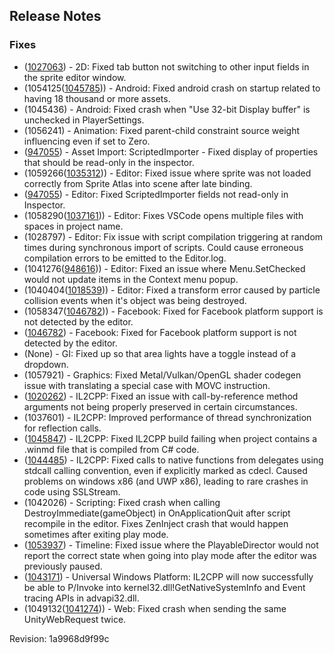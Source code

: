 ## Release Notes

### Fixes

-   ([1027063](https://issuetracker.unity3d.com/product/unity/issues/guid/1027063/)) - 2D: Fixed tab button not switching to other input fields in the sprite editor window.
-   (1054125([1045785](https://issuetracker.unity3d.com/product/unity/issues/guid/1045785/))) - Android: Fixed android crash on startup related to having 18 thousand or more assets.
-   \(1045436\) - Android: Fixed crash when \"Use 32-bit Display buffer\" is unchecked in PlayerSettings.
-   \(1056241\) - Animation: Fixed parent-child constraint source weight influencing even if set to Zero.
-   ([947055](https://issuetracker.unity3d.com/product/unity/issues/guid/947055/)) - Asset Import: ScriptedImporter - Fixed display of properties that should be read-only in the inspector.
-   (1059266([1035312](https://issuetracker.unity3d.com/product/unity/issues/guid/1035312/))) - Editor: Fixed issue where sprite was not loaded correctly from Sprite Atlas into scene after late binding.
-   ([947055](https://issuetracker.unity3d.com/product/unity/issues/guid/947055/)) - Editor: Fixed ScriptedImporter fields not read-only in Inspector.
-   (1058290([1037161](https://issuetracker.unity3d.com/product/unity/issues/guid/1037161/))) - Editor: Fixes VSCode opens multiple files with spaces in project name.
-   \(1028797\) - Editor: Fix issue with script compilation triggering at random times during synchronous import of scripts. Could cause erroneous compilation errors to be emitted to the Editor.log.
-   (1041276([948616](https://issuetracker.unity3d.com/product/unity/issues/guid/948616/))) - Editor: Fixed an issue where Menu.SetChecked would not update items in the Context menu popup.
-   (1040404([1018539](https://issuetracker.unity3d.com/product/unity/issues/guid/1018539/))) - Editor: Fixed a transform error caused by particle collision events when it\'s object was being destroyed.
-   (1058347([1046782](https://issuetracker.unity3d.com/product/unity/issues/guid/1046782/))) - Facebook: Fixed for Facebook platform support is not detected by the editor.
-   ([1046782](https://issuetracker.unity3d.com/product/unity/issues/guid/1046782/)) - Facebook: Fixed for Facebook platform support is not detected by the editor.
-   (None) - GI: Fixed up so that area lights have a toggle instead of a dropdown.
-   \(1057921\) - Graphics: Fixed Metal/Vulkan/OpenGL shader codegen issue with translating a special case with MOVC instruction.
-   ([1020262](https://issuetracker.unity3d.com/product/unity/issues/guid/1020262/)) - IL2CPP: Fixed an issue with call-by-reference method arguments not being properly preserved in certain circumstances.
-   \(1037601\) - IL2CPP: Improved performance of thread synchronization for reflection calls.
-   ([1045847](https://issuetracker.unity3d.com/product/unity/issues/guid/1045847/)) - IL2CPP: Fixed IL2CPP build failing when project contains a .winmd file that is compiled from C# code.
-   ([1044485](https://issuetracker.unity3d.com/product/unity/issues/guid/1044485/)) - IL2CPP: Fixed calls to native functions from delegates using stdcall calling convention, even if explicitly marked as cdecl. Caused problems on windows x86 (and UWP x86), leading to rare crashes in code using SSLStream.
-   \(1042026\) - Scripting: Fixed crash when calling DestroyImmediate(gameObject) in OnApplicationQuit after script recompile in the editor. Fixes ZenInject crash that would happen sometimes after exiting play mode.
-   ([1053937](https://issuetracker.unity3d.com/product/unity/issues/guid/1053937/)) - Timeline: Fixed issue where the PlayableDirector would not report the correct state when going into play mode after the editor was previously paused.
-   ([1043171](https://issuetracker.unity3d.com/product/unity/issues/guid/1043171/)) - Universal Windows Platform: IL2CPP will now successfully be able to P/Invoke into kernel32.dll!GetNativeSystemInfo and Event tracing APIs in advapi32.dll.
-   (1049132([1041274](https://issuetracker.unity3d.com/product/unity/issues/guid/1041274/))) - Web: Fixed crash when sending the same UnityWebRequest twice.

Revision: 1a9968d9f99c

